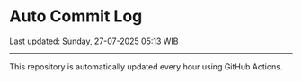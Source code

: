 # Auto Commit Log

Last updated: Sunday, 27-07-2025 05:13 WIB

---

This repository is automatically updated every hour using GitHub Actions.
